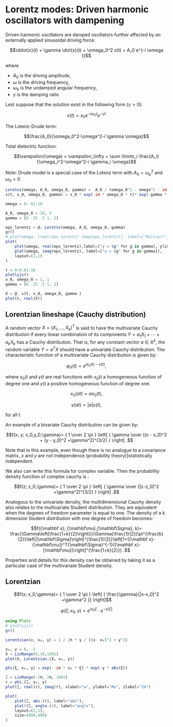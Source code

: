 
# Lorentz modes: Driven harmonic oscillators with dampening

Driven harmonic oscillators are damped oscillators further affected by an externally applied sinusoidal driving force:
```math
\ddot{x}(t) + \gamma \dot{x}(t)  + \omega_0^2 x(t) = A_0 e^{-i \omega t}
```
where
- $A_0$ is the driving amplitude,
- $\omega$ is the driving frequency,
- $\omega_{0}$ is the undamped angular frequency,
- $\gamma$ is the damping ratio

Lest suppose that the solution exist in the following form ($\gamma > 0$):

```math
x(t) = x_0 e^{-i \omega_0 t} e^{-\gamma t}
```

The Lotenz-Drude term:
```math
\frac{A_0}{\omega_0^2-\omega^2-i \gamma \omega}
```

Total dielectric function:
```math
\varepsilon(\omega) = \varepsilon_\infty + \sum \limits_i \frac{A_i}{\omega_i^2-\omega^2-i \gamma_i \omega}
```
Note: Drude model is a special case of the Lotenz term with $A_0 = \omega_p^2$ and $\omega_0 = 0$

```julia
Loretnz(omega, A_0, omega_0, gamma) =  A_0 / (omega_0^2 - omega^2 - im * gamma * omega)
x(t, x_0, omega_0, gamma) = x_0 * exp(-im * omega_0 * t)* exp(-gamma * t)
```

```julia
omega = 0:.01:10

A_0, omega_0 = 10, 4
gamma = [0 .25 .5 1. 2]

eps_lorentz = @. Loretnz(omega, A_0, omega_0, gamma)
gr()
# plot(omega, [real(eps_lorentz) imag(eps_lorentz)], label=["Re(ε(ω))", "Im(ε(ω))"], layout=(2,1))
plot(
    plot(omega, real(eps_lorentz),label=["γ = $g" for g in gamma], ylims=[-6, 6]),
    plot(omega, imag(eps_lorentz), label=["γ = $g" for g in gamma]),
    layout=(2,1)
)
```

```julia
t = 0:0.01:10
plotlyjs()
x_0, omega_0 = 1, 1
gamma = [0 .25 .5 1. 2]

X = @. x(t, x_0, omega_0, gamma )
plot(t, real(X))

```


## Lorentzian lineshape (Cauchy distribution)

A random vector $X=(X_1, \ldots, X_k)^T$ is said to have the multivariate Cauchy distribution if every linear combination of its components $Y=a_1X_1+ \cdots + a_kX_k$ has a Cauchy distribution. That is, for any constant vector $a\in \mathbb R^k$, the random variable $Y=a^TX$ should have a univariate Cauchy distribution. The characteristic function of a multivariate Cauchy distribution is given by:

```math
\varphi_X(t) =  e^{ix_0(t)-\gamma(t)}, \!
```

where $x_0(t$ and $\gamma(t$ are real functions with $x_0(t$ a homogeneous function of degree one and $\gamma(t$ a positive homogeneous function of degree one.

```math
x_0(at) = ax_0(t),
```
```math
\gamma (at) = |a|\gamma (t),
```

for all $t$.

An example of a bivariate Cauchy distribution can be given by:
```math
f(x, y; x_0,y_0,\gamma)= { 1 \over 2 \pi } \left[ { \gamma \over ((x - x_0)^2 + (y - y_0)^2 +\gamma^2)^{3/2}  } \right] .
```
Note that in this example, even though there is no analogue to a covariance matrix, $x$ and $y$ are not Independence (probability theory)|statistically independent.

We also can write this formula for complex variable. Then the probability density function of complex cauchy is :

```math
f(z; z_0,\gamma)= { 1 \over 2 \pi } \left[ { \gamma \over (|z-z_0|^2 +\gamma^2)^{3/2}  } \right] .
```

Analogous to the univariate density, the multidimensional Cauchy density also relates to the multivariate Student distribution. They are equivalent when the degrees of freedom parameter is equal to one. The density of a $k$ dimension Student distribution with one degree of freedom becomes:

```math
f({\mathbf x}; {\mathbf\mu},{\mathbf\Sigma}, k)= \frac{\Gamma\left(\frac{1+k}{2}\right)}{\Gamma(\frac{1}{2})\pi^{\frac{k}{2}}\left|{\mathbf\Sigma}\right|^{\frac{1}{2}}\left[1+({\mathbf x}-{\mathbf\mu})^T{\mathbf\Sigma}^{-1}({\mathbf x}-{\mathbf\mu})\right]^{\frac{1+k}{2}}} .
```

Properties and details for this density can be obtained by taking it as a particular case of the multivariate Student density.

## Lorentzian

```math
f(x; x_0,\gamma)= { 1 \over 2 \pi } \left[ { \frac{\gamma}{|x-x_0|^2 +\gamma^2 }} \right]
```
```math
\varphi(\xi; x_0, \gamma) =  e^{i x_0 \xi} \cdot e^{- \gamma | \xi |}
```

```julia
using Plots
# plotlyjs()
gr()
```

```julia
Lorentzian(x, x₀, γ) = 1 / 2π * γ / ((x- x₀)^2 + γ^2)

x₀, γ = 6, .5
X = LinRange(0,10,1001)
plot(X, Lorentzian.(X, x₀, γ))
```

```julia
phi(ξ, x₀, γ) = exp(- im * x₀ * ξ) * exp(-γ * abs(ξ))

Ξ = LinRange(-2π, 2π, 1001)
r = phi.(Ξ, x₀, γ)
plot(Ξ, real(r), imag(r), xlabel="ω", ylabel="Re", zlabel="Im")
```


```julia
plot(
    plot(Ξ, abs.(r), label="abs"),
    plot!(Ξ, angle.(r), label="angle"),
    layout=(2,1),
    size=(800,400)
)
```

